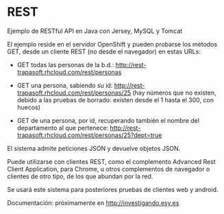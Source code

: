 # REST

Ejemplo de RESTful API en Java con Jersey, MySQL y Tomcat

El ejemplo reside en el servidor OpenShift y pueden probarse los métodos GET, desde un cliente REST (no desde el navegador) en estas URLs:

+ GET todas las personas de la b.d.: http://rest-trapasoft.rhcloud.com/rest/personas

+ GET una persona, sabiendo su id: http://rest-trapasoft.rhcloud.com/rest/personas/25 (hay números que no existen, debido a las pruebas de borrado: existen desde el 1 hasta el 300, con huecos)

+ GET de una persona, por id, recuperando también el nombre del departamento al que pertenece: http://rest-trapasoft.rhcloud.com/rest/personas/25?dept=true

El sistema admite peticiones JSON y devuelve objetos JSON.

Puede utilizarse con clientes REST, como el complemento Advanced Rest Client Application, para Chrome, u otros complementos de navegador o clientes de otro tipo, de los que abundan por la red.

Se usará este sistema para posteriores pruebas de clientes web y android.

Documentación: próximamente en http://investigando.esy.es




